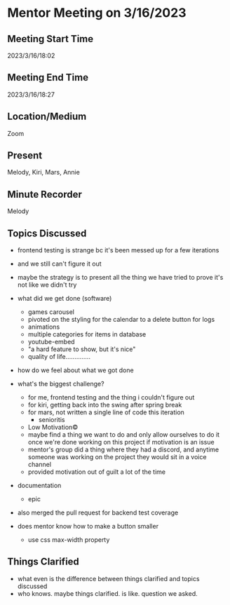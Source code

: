 # Mentor Meeting on 3/16/2023

## Meeting Start Time
2023/3/16/18:02
## Meeting End Time
2023/3/16/18:27

## Location/Medium
Zoom

## Present
Melody, Kiri, Mars, Annie

## Minute Recorder
Melody

## Topics Discussed
- frontend testing is strange bc it's been messed up for a few iterations
- and we still can't figure it out
- maybe the strategy is to present all the thing we have tried to prove it's not like we didn't try

- what did we get done (software)
  - games carousel
  - pivoted on the styling for the calendar to a delete button for logs
  - animations
  - multiple categories for items in database
  - youtube-embed
  - "a hard feature to show, but it's nice"
  - quality of life..............
- how do we feel about what we got done
- what's the biggest challenge?
  - for me, frontend testing and the thing i couldn't figure out
  - for kiri, getting back into the swing after spring break
  - for mars, not written a single line of code this iteration
    - senioritis
  - Low Motivation©
  - maybe find a thing we want to do and only allow ourselves to do it once we're done working on this project if motivation is an issue
  - mentor's group did a thing where they had a discord, and anytime someone was working on the project they would sit in a voice channel
  - provided motivation out of guilt a lot of the time

- documentation
  - epic
- also merged the pull request for backend test coverage
- does mentor know how to make a button smaller
  - use css max-width property
## Things Clarified
- what even is the difference between things clarified and topics discussed
- who knows. maybe things clarified. is like. question we asked.
